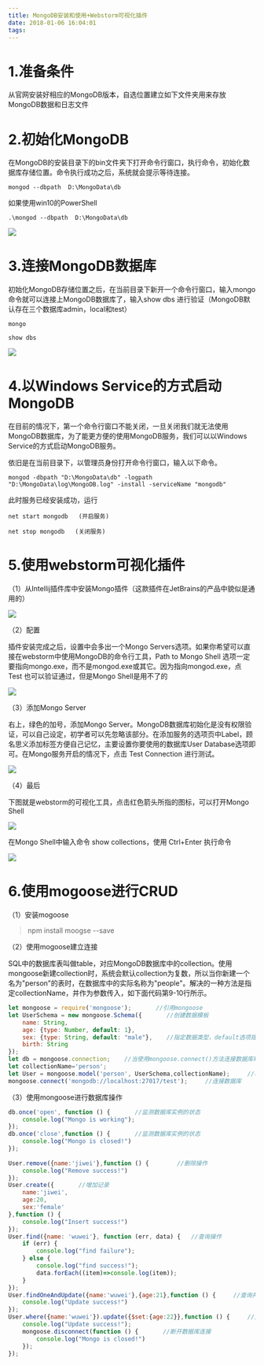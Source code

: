 ```yaml
---
title: MongoDB安装和使用+Webstorm可视化插件
date: 2018-01-06 16:04:01
tags:
---
```

# 1.准备条件
从官网安装好相应的MongoDB版本，自选位置建立如下文件夹用来存放MongoDB数据和日志文件

# 2.初始化MongoDB

在MongoDB的安装目录下的bin文件夹下打开命令行窗口，执行命令，初始化数据库存储位置。命令执行成功之后，系统就会提示等待连接。

```shell
mongod --dbpath  D:\MongoData\db
```


如果使用win10的PowerShell

```shell
.\mongod --dbpath  D:\MongoData\db
```

![](http://img.blog.csdn.net/20170830202641333)

# 3.连接MongoDB数据库

初始化MongoDB存储位置之后，在当前目录下新开一个命令行窗口，输入mongo命令就可以连接上MongoDB数据库了，输入show dbs 进行验证（MongoDB默认存在三个数据库admin，local和test）

```shell
mongo

show dbs
```

![](http://img.blog.csdn.net/20170830204059660)

# 4.以Windows Service的方式启动MongoDB

在目前的情况下，第一个命令行窗口不能关闭，一旦关闭我们就无法使用MongoDB数据库，为了能更方便的使用MongoDB服务，我们可以以Windows Service的方式启动MongoDB服务。

依旧是在当前目录下，以管理员身份打开命令行窗口，输入以下命令。


```shell
mongod -dbpath "D:\MongoData\db" -logpath "D:\MongoData\log\MongoDB.log" -install -serviceName "mongodb"
```

此时服务已经安装成功，运行

```shell
net start mongodb   (开启服务)

net stop mongodb   (关闭服务)
```


# 5.使用webstorm可视化插件

（1）从Intellij插件库中安装Mongo插件（这款插件在JetBrains的产品中貌似是通用的）

![](http://img.blog.csdn.net/20170830205647763)

（2）配置

插件安装完成之后，设置中会多出一个Mongo Servers选项。如果你希望可以直接在webstorm中使用MongoDB的命令行工具，Path to Mongo Shell 选项一定要指向mongo.exe，而不是mongod.exe或其它。因为指向mongod.exe，点 Test 也可以验证通过，但是Mongo Shell是用不了的

![](http://img.blog.csdn.net/20170830210528087)

（3）添加Mongo Server

右上，绿色的加号，添加Mongo Server。MongoDB数据库初始化是没有权限验证，可以自己设定，初学者可以先忽略该部分。在添加服务的选项页中Label，顾名思义添加标签方便自己记忆，主要设置你要使用的数据库User Database选项即可。在Mongo服务开启的情况下，点击 Test Connection 进行测试。

![](http://img.blog.csdn.net/20170830210946650)

（4）最后

下图就是webstorm的可视化工具，点击红色箭头所指的图标，可以打开Mongo Shell

![](http://img.blog.csdn.net/20170830211726887)

在Mongo Shell中输入命令 show collections，使用 Ctrl+Enter 执行命令

![](http://img.blog.csdn.net/20170830211828701)

# 6.使用mogoose进行CRUD

（1）安装mogoose

> npm install moogse --save

（2）使用mogoose建立连接

SQL中的数据库表叫做table，对应MongoDB数据库中的collection。使用mongoose新建collection时，系统会默认collection为复数，所以当你新建一个名为"person"的表时，在数据库中的实际名称为"people"。解决的一种方法是指定collectionName，并作为参数传入，如下面代码第9-10行所示。

```javascript
let mongoose = require('mongoose');       //引用mongoose  
let UserSchema = new mongoose.Schema({       //创建数据模板  
    name: String,  
    age: {type: Number, default: 1},  
    sex: {type: String, default: "male"},    //指定数据类型，default选项指数据缺失时的默认值  
    birth: String  
});  
let db = mongoose.connection;    //当使用mongoose.connect()方法连接数据库时，数据库的实例依附在mongoose.connection上  
let collectionName='person';       
let User = mongoose.model('person', UserSchema,collectionName);     //将模板绑定到指定的collection上  
mongoose.connect('mongodb://localhost:27017/test');     //连接数据库  
```
（3）使用mongoose进行数据库操作

```javascript
db.once('open', function () {       //监测数据库实例的状态  
    console.log("Mongo is working");  
});       
db.once('close',function () {       //监测数据库实例的状态  
    console.log("Mongo is closed!")  
});  
  
User.remove({name:'jiwei'},function () {        //删除操作  
    console.log("Remove success!")  
});  
User.create({       //增加记录  
    name:'jiwei',  
    age:20,  
    sex:'female'  
},function () {  
    console.log("Insert success!")  
});  
User.find({name: 'wuwei'}, function (err, data) {   //查询操作  
    if (err) {  
        console.log("find failure");  
    } else {  
        console.log("find success!");  
        data.forEach((item)=>console.log(item));  
    }  
});  
User.findOneAndUpdate({name:'wuwei'},{age:21},function () {     //查询并更新  
    console.log("Update success!")  
});  
User.where({name:'wuwei'}).update({$set:{age:22}},function () {     //更新操作  
    console.log("Update success!");  
    mongoose.disconnect(function () {       //断开数据库连接  
        console.log("Mongo is closed!")  
    });  
});  
```